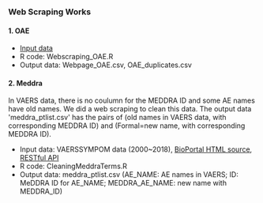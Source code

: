 ### Web Scraping Works
#### 1. OAE
- [Input data](http://sparql.hegroup.org/sparql?default-graph-uri=&query=%23To+find+all+OAE+terms+with+mapped+MEDDRA+ID%0D%0A%0D%0APREFIX+obo-term%3A+%3Chttp%3A%2F%2Fpurl.obolibrary.org%2Fobo%2F%3E%0D%0ASELECT+DISTINCT+%3Fx+%3Flabel+%3Fmeddra%0D%0Afrom+%3Chttp%3A%2F%2Fpurl.obolibrary.org%2Fobo%2Fmerged%2FOAE%3E%0D%0AWHERE%0D%0A%7B%0D%0A%3Fx+rdfs%3Alabel++%3Flabel.%0D%0A%3Fx+obo-term%3AOAE_0004334+%3Fmeddra.%0D%0A%7D%0D%0A&format=text%2Fhtml&timeout=0&debug=on)
- R code: Webscraping_OAE.R
- Output data: Webpage_OAE.csv, OAE_duplicates.csv

#### 2. Meddra
In VAERS data, there is no coulumn for the MEDDRA ID and some AE names have old names. We did a web scraping to clean this data. The output data 'meddra_ptlist.csv' has the pairs of (old names in VAERS data, with corresponding MEDDRA ID) and (Formal=new name, with corresponding MEDDRA ID).
- Input data: VAERSSYMPOM data (2000~2018), [BioPortal HTML source](http://bioportal.bioontology.org/ontologies/MEDDRA/?p=classes&conceptid=root), [RESTful API](http://data.bioontology.org/documentation#nav_home)
- R code: CleaningMeddraTerms.R
- Output data: meddra_ptlist.csv (AE_NAME: AE names in VAERS; ID: MeDDRA ID for AE_NAME; MEDDRA_AE_NAME: new name with MEDDRA_ID)

